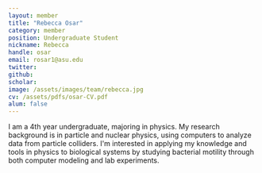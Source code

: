 ```yaml
---
layout: member
title: "Rebecca Osar"
category: member 
position: Undergraduate Student
nickname: Rebecca
handle: osar
email: rosar1@asu.edu
twitter: 
github: 
scholar: 
image: /assets/images/team/rebecca.jpg
cv: /assets/pdfs/osar-CV.pdf
alum: false
---
```


I am a 4th year undergraduate, majoring in physics. My research background is in particle and nuclear physics, using computers to analyze data from particle colliders. I'm interested in applying my knowledge and tools in physics to biological systems by studying bacterial motility through both computer modeling and lab experiments.